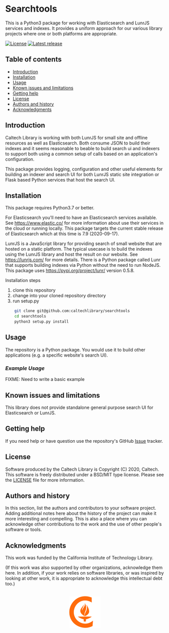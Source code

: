Searchtools
=====================================================

This is a Python3 package for working with Elasticsearch and
LunrJS services and indexes. It provides a uniform approach
for our various library projects where one or both platforms
are appropriate.

[![License](https://img.shields.io/badge/License-BSD%203--Clause-blue.svg?style=flat-square)](https://choosealicense.com/licenses/bsd-3-clause)
[![Latest release](https://img.shields.io/github/v/release/caltechlibrary/template.svg?style=flat-square&color=b44e88)](https://github.com/caltechlibrary/template/releases)


Table of contents
-----------------

* [Introduction](#introduction)
* [Installation](#installation)
* [Usage](#usage)
* [Known issues and limitations](#known-issues-and-limitations)
* [Getting help](#getting-help)
* [License](#license)
* [Authors and history](#authors-and-history)
* [Acknowledgments](#authors-and-acknowledgments)


Introduction
------------

Caltech Library is working with both LunrJS for small site and offline
resources as well as Elasticsearch. Both consume JSON to build their
indexes and it seems reasonable to beable to build search ui and
indexers to support both using a common setup of calls based on
an application's configuration.

This package provides logging, configuration and other useful
elements for building an indexer and search UI 
for both LunrJS static site integration or Flask based
Python services that host the search UI.


Installation
------------

This package requires Python3.7 or better.

For Elasticsearch you'll need to have an Elasticsearch services available.
See https://www.elastic.co/ for more information about use their services
in the cloud or running locally. This package targets the current stable
release of Elasticsearch which at this time is 7.9 (2020-09-17).

LunrJS is a JavaScript library for providing search of small website
that are hosted on a static platform.  The typical usecase is to 
build the indexes using the LunrJS library and host the result on our
website.  See https://lunrjs.com/ for more details. There is a Python
package called Lunr that supports building indexes via Python without
the need to run NodeJS. This package uses https://pypi.org/project/lunr/
version 0.5.8.

Installation steps

1. clone this repository
2. change into your cloned repository directory
3. run setup.py


```bash
    git clone git@github.com:caltechlibrary/searchtools
    cd searchtools
    python3 setup.py install
```


Usage
-----

The repository is a Python package. You would use it to build other
applications (e.g. a specific website's search UI).

### _Example Usage_

FIXME: Need to write a basic example

Known issues and limitations
----------------------------

This library does not provide standalone general purpose 
search UI for Elasticsearch or LunrJS.

Getting help
------------

If you need help or have question use the repository's
GitHub [Issue](https://github.com/caltechlibrary/searchtools/issues) tracker.

License
-------

Software produced by the Caltech Library is Copyright (C) 2020, Caltech.  This software is freely distributed under a BSD/MIT type license.  Please see the [LICENSE](LICENSE) file for more information.


Authors and history
---------------------------

In this section, list the authors and contributors to your software project.  Adding additional notes here about the history of the project can make it more interesting and compelling.  This is also a place where you can acknowledge other contributions to the work and the use of other people's software or tools.


Acknowledgments
---------------

This work was funded by the California Institute of Technology Library.

(If this work was also supported by other organizations, acknowledge them here.  In addition, if your work relies on software libraries, or was inspired by looking at other work, it is appropriate to acknowledge this intellectual debt too.)

<div align="center">
  <br>
  <a href="https://www.caltech.edu">
    <img width="100" height="100" src=".graphics/caltech-round.svg">
  </a>
</div>
